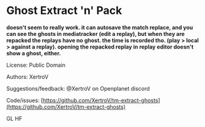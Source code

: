 # Ghost Extract 'n' Pack

**doesn't seem to really work. it can autosave the match replace, and you can see the ghosts in mediatracker (edit a replay), but when they are repacked the replays have no ghost. the time is recorded tho. (play > local > against a replay). opening the repacked replay in replay editor doesn't show a ghost, either.**

License: Public Domain

Authors: XertroV

Suggestions/feedback: @XertroV on Openplanet discord

Code/issues: [https://github.com/XertroV/tm-extract-ghosts](https://github.com/XertroV/tm-extract-ghosts)

GL HF

